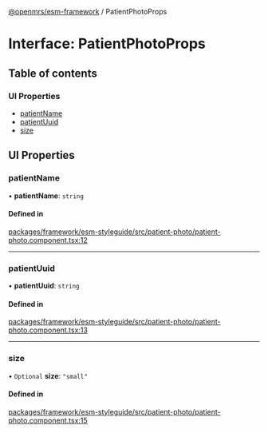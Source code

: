 [@openmrs/esm-framework](../API.md) / PatientPhotoProps

# Interface: PatientPhotoProps

## Table of contents

### UI Properties

- [patientName](PatientPhotoProps.md#patientname)
- [patientUuid](PatientPhotoProps.md#patientuuid)
- [size](PatientPhotoProps.md#size)

## UI Properties

### patientName

• **patientName**: `string`

#### Defined in

[packages/framework/esm-styleguide/src/patient-photo/patient-photo.component.tsx:12](https://github.com/openmrs/openmrs-esm-core/blob/main/packages/framework/esm-styleguide/src/patient-photo/patient-photo.component.tsx#L12)

___

### patientUuid

• **patientUuid**: `string`

#### Defined in

[packages/framework/esm-styleguide/src/patient-photo/patient-photo.component.tsx:13](https://github.com/openmrs/openmrs-esm-core/blob/main/packages/framework/esm-styleguide/src/patient-photo/patient-photo.component.tsx#L13)

___

### size

• `Optional` **size**: ``"small"``

#### Defined in

[packages/framework/esm-styleguide/src/patient-photo/patient-photo.component.tsx:15](https://github.com/openmrs/openmrs-esm-core/blob/main/packages/framework/esm-styleguide/src/patient-photo/patient-photo.component.tsx#L15)
